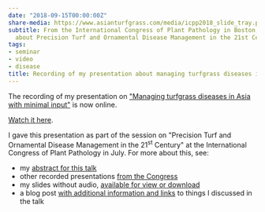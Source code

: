 ```yaml
---
date: "2018-09-15T00:00:00Z"
share-media: https://www.asianturfgrass.com/media/icpp2018_slide_tray.png
subtitle: From the International Congress of Plant Pathology in Boston, in the session
  about Precision Turf and Ornamental Disease Management in the 21st Century
tags:
- seminar
- video
- disease
title: Recording of my presentation about managing turfgrass diseases in Asia
---
```


The recording of my presentation on ["Managing turfgrass diseases in Asia with minimal input"](https://www.apsnet.org/publications/Webinars/Pages/2018videos.aspx?LID=Paper3992.mp4) is now online. 

[Watch it here](https://www.apsnet.org/publications/Webinars/Pages/2018videos.aspx?LID=Paper3992.mp4).

I gave this presentation as part of the session on "Precision Turf and Ornamental Disease Management in the 21<sup>st</sup> Century" at the International Congress of Plant Pathology in July. For more about this, see:

* my [abstract for this talk](https://apsnet.confex.com/apsnet/ICPP2018/meetingapp.cgi/Paper/3992)
* other recorded presentations [from the Congress](https://www.apsnet.org/publications/Webinars/Pages/2018.aspx) 
* my slides without audio, [available for view or download](https://speakerdeck.com/micahwoods/managing-turfgrass-diseases-in-asia-with-minimal-input-1)
* a blog post [with additional information and links](https://www.asianturfgrass.com/2018-07-30-managing-turfgrass-diseases-in-asia-with-minimal-inputs/) to things I discussed in the talk





